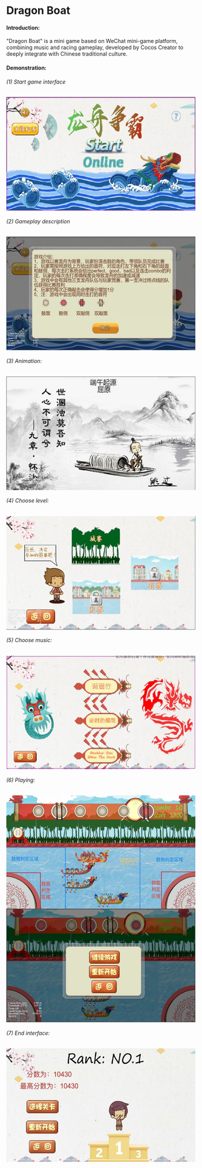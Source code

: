 # Dragon Boat

#### Introduction:

"Dragon Boat" is a mini game based on WeChat mini-game platform, combining music and racing gameplay, developed by Cocos Creator to deeply integrate with Chinese traditional culture.

#### Demonstration:

###### (1) Start game interface

<img src="https://github.com/2855239858/Dragon-Boat/blob/master/imgs/1.jpg" width = "500" height = "300" alt="" align=center />

###### (2) Gameplay description

<img src="https://github.com/2855239858/Dragon-Boat/blob/master/imgs/2.jpg" width = "500" height = "300" alt="" align=center />

###### (3) Animation:

<img src="https://github.com/2855239858/Dragon-Boat/blob/master/imgs/3.jpg" width = "500" height = "300" alt="" align=center />

###### (4) Choose level:

<img src="https://github.com/2855239858/Dragon-Boat/blob/master/imgs/4.jpg" width = "500" height = "300" alt="" align=center />

###### (5) Choose music:

<img src="https://github.com/2855239858/Dragon-Boat/blob/master/imgs/5.jpg" width = "500" height = "300" alt="" align=center />

###### (6) Playing:

<img src="https://github.com/2855239858/Dragon-Boat/blob/master/imgs/6.jpg" width = "500" height = "300" alt="" align=center />

<img src="https://github.com/2855239858/Dragon-Boat/blob/master/imgs/7.jpg" width = "500" height = "300" alt="" align=center />

###### (7) End interface:

<img src="https://github.com/2855239858/Dragon-Boat/blob/master/imgs/8.jpg" width = "500" height = "300" alt="" align=center />

